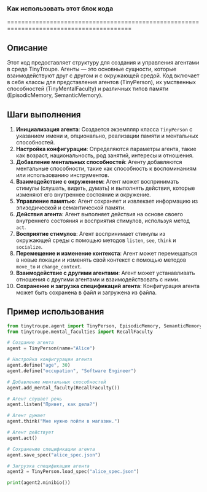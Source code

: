 ### Как использовать этот блок кода
=========================================================================================

Описание
-------------------------
Этот код предоставляет структуру для создания и управления агентами в среде TinyTroupe. Агенты — это основные сущности, которые взаимодействуют друг с другом и с окружающей средой. Код включает в себя классы для представления агентов (TinyPerson), их умственных способностей (TinyMentalFaculty) и различных типов памяти (EpisodicMemory, SemanticMemory).

Шаги выполнения
-------------------------
1. **Инициализация агента**: Создается экземпляр класса `TinyPerson` с указанием имени и, опционально, реализации памяти и ментальных способностей.
2. **Настройка конфигурации**: Определяются параметры агента, такие как возраст, национальность, род занятий, интересы и отношения.
3. **Добавление ментальных способностей**: Агенту добавляются ментальные способности, такие как способность к воспоминаниям или использованию инструментов.
4. **Взаимодействие с окружением**: Агент может воспринимать стимулы (слушать, видеть, думать) и выполнять действия, которые изменяют его внутреннее состояние и окружение.
5. **Управление памятью**: Агент сохраняет и извлекает информацию из эпизодической и семантической памяти.
6. **Действия агента**: Агент выполняет действия на основе своего внутреннего состояния и восприятия стимулов, используя метод `act`.
7. **Восприятие стимулов**: Агент воспринимает стимулы из окружающей среды с помощью методов `listen`, `see`, `think` и `socialize`.
8. **Перемещение и изменение контекста**: Агент может перемещаться в новые локации и изменять свой контекст с помощью методов `move_to` и `change_context`.
9. **Взаимодействие с другими агентами**: Агент может устанавливать отношения с другими агентами и взаимодействовать с ними.
10. **Сохранение и загрузка спецификаций агента**: Конфигурация агента может быть сохранена в файл и загружена из файла.

Пример использования
-------------------------

```python
from tinytroupe.agent import TinyPerson, EpisodicMemory, SemanticMemory
from tinytroupe.mental_faculties import RecallFaculty

# Создание агента
agent = TinyPerson(name="Alice")

# Настройка конфигурации агента
agent.define("age", 30)
agent.define("occupation", "Software Engineer")

# Добавление ментальных способностей
agent.add_mental_faculty(RecallFaculty())

# Агент слушает речь
agent.listen("Привет, как дела?")

# Агент думает
agent.think("Мне нужно пойти в магазин.")

# Агент действует
agent.act()

# Сохранение спецификации агента
agent.save_spec("alice_spec.json")

# Загрузка спецификации агента
agent2 = TinyPerson.load_spec("alice_spec.json")

print(agent2.minibio())
